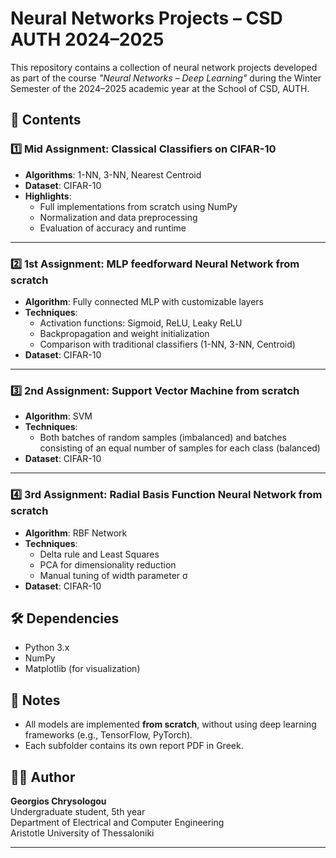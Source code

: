 
# Neural Networks Projects – CSD AUTH 2024–2025

This repository contains a collection of neural network projects developed as part of the course *"Neural Networks – Deep Learning"* during the Winter Semester of the 2024–2025 academic year at the School of CSD, AUTH.

## 📁 Contents

### 1️⃣ **Mid Assignment: Classical Classifiers on CIFAR-10**
- **Algorithms**: 1-NN, 3-NN, Nearest Centroid
- **Dataset**: CIFAR-10
- **Highlights**:
  - Full implementations from scratch using NumPy
  - Normalization and data preprocessing
  - Evaluation of accuracy and runtime

---

### 2️⃣ **1st Assignment: MLP feedforward Neural Network from scratch**
- **Algorithm**: Fully connected MLP with customizable layers
- **Techniques**:
  - Activation functions: Sigmoid, ReLU, Leaky ReLU
  - Backpropagation and weight initialization
  - Comparison with traditional classifiers (1-NN, 3-NN, Centroid)
- **Dataset**: CIFAR-10

---

### 3️⃣ **2nd Assignment: Support Vector Machine from scratch**
- **Algorithm**: SVM 
- **Techniques**:
  - Both batches of random samples (imbalanced) and batches consisting of an equal number of samples for each class (balanced) 
- **Dataset**: CIFAR-10

---

### 4️⃣ **3rd Assignment: Radial Basis Function Neural Network from scratch**
- **Algorithm**: RBF Network 
- **Techniques**:
  - Delta rule and Least Squares 
  - PCA for dimensionality reduction
  - Manual tuning of width parameter σ
- **Dataset**: CIFAR-10

## 🛠️ Dependencies

- Python 3.x
- NumPy
- Matplotlib (for visualization)

## 📌 Notes

- All models are implemented **from scratch**, without using deep learning frameworks (e.g., TensorFlow, PyTorch).
- Each subfolder contains its own report PDF in Greek.

## 👨‍🎓 Author

**Georgios Chrysologou**  
Undergraduate student, 5th year  
Department of Electrical and Computer Engineering  
Aristotle University of Thessaloniki

---



